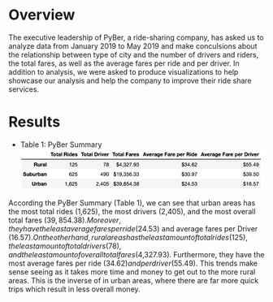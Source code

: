 # Overview

The executive leadership of PyBer, a ride-sharing company, has asked us to analyze data from January 2019 to May 2019 and make conculsions about the relationship between type of city and the number of drivers and riders, the total fares, as well as the average fares per ride and per driver. In addition to analysis, we were asked to produce visualizations to help showcase our analysis and help the company to improve their ride share services. 

# Results 

* Table 1: PyBer Summary 
![](https://github.com/Stewartsl17/PyBer_Analysis/blob/master/Resources/PyBer%20Summary%20DataFrame.png)

According the PyBer Summary (Table 1), we can see that urban areas has the most total rides (1,625), the most drivers (2,405), and the most overall total fares ($39,854.38). Moreover, they have the least average fares per ride ($24.53) and average fares per Driver ($16.57). On the other hand, rural areas has the least amount of total rides (125), the least amount of total drivers (78), and the least amount of overall total fares ($4,327.93). Furthermore, they have the most average fares per ride ($34.62) and per driver ($55.49). This trends make sense seeing as it takes more time and money to get out to the more rural areas. This is the inverse of in urban areas, where there are far more quick trips which result in less overall money. 

